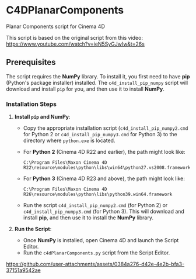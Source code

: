 # C4DPlanarComponents
Planar Components script for Cinema 4D

This script is based on the original script from this video: https://www.youtube.com/watch?v=ieN5SyGJwIw&t=26s

## Prerequisites

The script requires the **NumPy** library. To install it, you first need to have **pip** (Python's package installer) installed. The `c4d_install_pip_numpy` script will download and install `pip` for you, and then use it to install **NumPy**.

### Installation Steps

1. **Install `pip` and NumPy**:
   - Copy the appropriate installation script (`c4d_install_pip_numpy2.cmd` for Python 2 or `c4d_install_pip_numpy3.cmd` for Python 3) to the directory where `python.exe` is located.
   
   - For **Python 2** (Cinema 4D R22 and earlier), the path might look like:
     ```
     C:\Program Files\Maxon Cinema 4D R22\resource\modules\python\libs\win64\python27.vs2008.framework
     ```
   
   - For **Python 3** (Cinema 4D R23 and above), the path might look like:
     ```
     C:\Program Files\Maxon Cinema 4D R26\resource\modules\python\libs\python39.win64.framework
     ```

   - Run the script `c4d_install_pip_numpy2.cmd` (for Python 2) or `c4d_install_pip_numpy3.cmd` (for Python 3). This will download and install **pip**, and then use it to install the **NumPy** library.

2. **Run the Script**:
   - Once **NumPy** is installed, open Cinema 4D and launch the Script Editor.
   - Run the `c4dPlanarComponents.py` script from the Script Editor.


https://github.com/user-attachments/assets/0384a276-d42e-4e2b-bfa3-37151a9542ae
